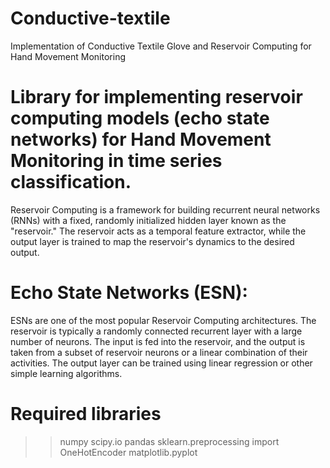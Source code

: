 # Conductive-textile
Implementation of Conductive Textile Glove and Reservoir Computing for Hand Movement Monitoring
# Library for implementing reservoir computing models (echo state networks) for Hand Movement Monitoring in time series classification. 
Reservoir Computing is a framework for building recurrent neural networks (RNNs) with a fixed, randomly initialized hidden layer known as the "reservoir." The reservoir acts as a temporal feature extractor, while the output layer is trained to map the reservoir's dynamics to the desired output.
# Echo State Networks (ESN): 
ESNs are one of the most popular Reservoir Computing architectures. The reservoir is typically a randomly connected recurrent layer with a large number of neurons. The input is fed into the reservoir, and the output is taken from a subset of reservoir neurons or a linear combination of their activities. The output layer can be trained using linear regression or other simple learning algorithms.
# Required libraries
>> numpy
>> scipy.io
>> pandas
>> sklearn.preprocessing import OneHotEncoder
>> matplotlib.pyplot

